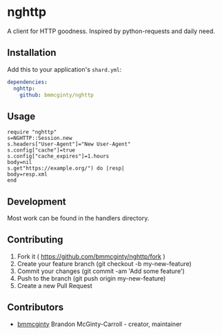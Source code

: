 # nghttp

A client for HTTP goodness. Inspired by python-requests and daily need.

## Installation

Add this to your application's `shard.yml`:

```yaml
dependencies:
  nghttp:
    github: bmmcginty/nghttp
```

## Usage

```crystal
require "nghttp"
s=NGHTTP::Session.new
s.headers["User-Agent"]="New User-Agent"
s.config["cache"]=true
s.config["cache_expires"]=1.hours
body=nil
s.get"https://example.org/") do |resp|
body=resp.xml
end
```

## Development

Most work can be found in the handlers directory.

## Contributing

1. Fork it ( https://github.com/bmmcginty/nghttp/fork )
2. Create your feature branch (git checkout -b my-new-feature)
3. Commit your changes (git commit -am 'Add some feature')
4. Push to the branch (git push origin my-new-feature)
5. Create a new Pull Request

## Contributors

- [bmmcginty](https://github.com/bmmcginty) Brandon McGinty-Carroll - creator, maintainer
